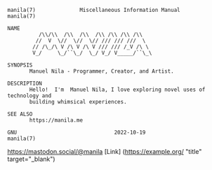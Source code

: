 ```
manila(7)              Miscellaneous Information Manual              manila(7)

NAME
          /\\/\\  /\\  /\\  /\\ /\\ /\\ /\\
         //  V  \//  \//  \// /// /// ///  \
        // /\_/\ V /\ V /\ V /// /// /_V /\ \
        V_/     \_/``\_/  \_/ V_/ V_____/``\_\

SYNOPSIS
       Manuel Nila - Programmer, Creator, and Artist.

DESCRIPTION
       Hello!  I'm  Manuel Nila, I love exploring novel uses of technology and
       building whimsical experiences.

SEE ALSO
       https://manila.me

GNU                               2022-10-19                         manila(7)
```
<a rel="nofollow me" class="Link--primary" href="https://mastodon.social/@manila">https://mastodon.social/@manila</a>
[Link] (https://example.org/ "title" target="_blank")
